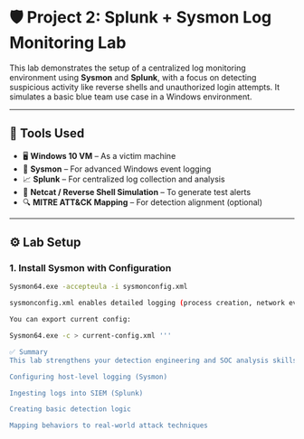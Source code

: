 # 🛡️ Project 2: Splunk + Sysmon Log Monitoring Lab

This lab demonstrates the setup of a centralized log monitoring environment using **Sysmon** and **Splunk**, with a focus on detecting suspicious activity like reverse shells and unauthorized login attempts. It simulates a basic blue team use case in a Windows environment.

---

## 🔧 Tools Used

- 🖥️ **Windows 10 VM** – As a victim machine  
- 📜 **Sysmon** – For advanced Windows event logging  
- 📈 **Splunk** – For centralized log collection and analysis  
- 🐚 **Netcat / Reverse Shell Simulation** – To generate test alerts  
- 🔍 **MITRE ATT&CK Mapping** – For detection alignment (optional)

---

## ⚙️ Lab Setup

### 1. Install Sysmon with Configuration

```bash
Sysmon64.exe -accepteula -i sysmonconfig.xml

sysmonconfig.xml enables detailed logging (process creation, network events, etc.)

You can export current config:

Sysmon64.exe -c > current-config.xml '''

✅ Summary
This lab strengthens your detection engineering and SOC analysis skills by:

Configuring host-level logging (Sysmon)

Ingesting logs into SIEM (Splunk)

Creating basic detection logic

Mapping behaviors to real-world attack techniques